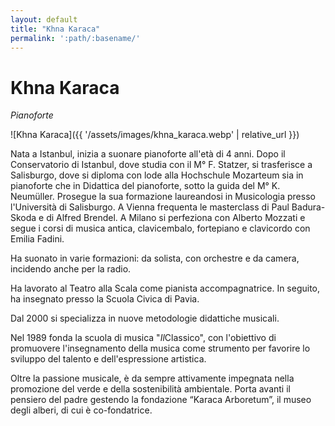 ```yaml
---
layout: default
title: "Khna Karaca"
permalink: ':path/:basename/'
---
```


# Khna Karaca
*Pianoforte*

![Khna Karaca]({{ '/assets/images/khna_karaca.webp' | relative_url }})

Nata a Istanbul, inizia a suonare pianoforte all'età di 4 anni. Dopo il Conservatorio di Istanbul, dove studia con il M° F. Statzer, si trasferisce a Salisburgo, dove si diploma con lode alla Hochschule Mozarteum sia in pianoforte che in Didattica del pianoforte, sotto la guida del M° K. Neumüller. Prosegue la sua formazione laureandosi in Musicologia presso l'Università di Salisburgo. A Vienna frequenta le masterclass di Paul Badura-Skoda e di Alfred Brendel. A Milano si perfeziona con Alberto Mozzati e segue i corsi di musica antica, clavicembalo, fortepiano e clavicordo con Emilia Fadini.

Ha suonato in varie formazioni: da solista, con orchestre e da camera, incidendo  anche per la radio.

Ha lavorato al Teatro alla Scala come pianista accompagnatrice. In seguito, ha insegnato presso la Scuola Civica di Pavia.

Dal 2000 si specializza in nuove metodologie didattiche musicali.

Nel 1989 fonda la scuola di musica "*Il*Classico", con l'obiettivo di promuovere l'insegnamento della musica come strumento per favorire lo sviluppo del talento e dell'espressione artistica. 

Oltre la passione musicale, è da sempre attivamente impegnata nella promozione del verde e della sostenibilità ambientale. Porta avanti il pensiero del padre gestendo la fondazione “Karaca Arboretum”, il museo degli alberi, di cui è co-fondatrice.

